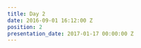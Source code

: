 ```yaml
---
title: Day 2
date: 2016-09-01 16:12:00 Z
position: 2
presentation_date: 2017-01-17 00:00:00 Z
---
```


